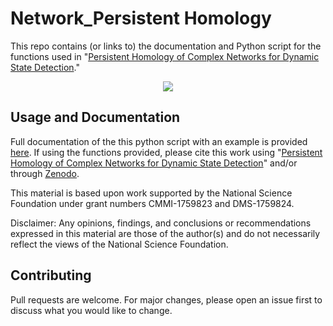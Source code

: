 # Network_Persistent Homology

This repo contains (or links to) the documentation and Python script for the functions used in "[Persistent Homology of Complex Networks for Dynamic State Detection](https://arxiv.org/abs/1904.07403)."

<p align="center">
  <img src="https://github.com/myersau3/Network_Persistent_Homology/blob/master/figures/process.png">
</p>

## Usage and Documentation

Full documentation of the this python script with an example is provided [here](http://www.firaskhasawneh.com/code.html). If using the functions provided, please cite this work using "[Persistent Homology of Complex Networks for Dynamic State Detection](https://journals.aps.org/pre/abstract/10.1103/PhysRevE.100.022314)" and/or through [Zenodo](https://doi.org/10.5281/zenodo.3731096).

This material is based upon work supported by the National Science Foundation under grant numbers CMMI-1759823 and DMS-1759824. 

Disclaimer: Any opinions, findings, and conclusions or recommendations expressed in this material are those of the author(s) and do not necessarily reflect the views of the National Science Foundation.

## Contributing

Pull requests are welcome. For major changes, please open an issue first to discuss what you would like to change.
